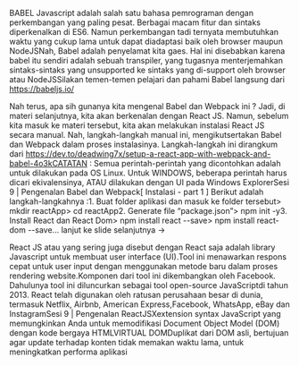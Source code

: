 BABEL
Javascript adalah salah satu bahasa pemrograman dengan perkembangan yang paling pesat. Berbagai macam fitur dan sintaks diperkenalkan di ES6. Namun perkembangan tadi ternyata membutuhkan waktu yang cukup lama untuk dapat diadaptasi baik oleh browser maupun NodeJSNah, Babel adalah penyelamat kita gaes. Hal ini disebabkan karena babel itu sendiri adalah sebuah transpiler, yang tugasnya menterjemahkan sintaks-sintaks yang unsupported ke sintaks yang di-support oleh browser atau NodeJSSilakan temen-temen pelajari dan pahami Babel langsung dari https://babeljs.io/

Nah terus, apa sih gunanya kita mengenal Babel dan Webpack ini ? Jadi, di materi selanjutnya, kita akan berkenalan dengan React JS. Namun, sebelum kita masuk ke materi tersebut, kita akan melakukan instalasi React JS secara manual. Nah, langkah-langkah manual ini, mengikutsertakan Babel dan Webpack dalam proses instalasinya. Langkah-langkah ini dirangkum dari https://dev.to/deadwing7x/setup-a-react-app-with-webpack-and-babel-4o3kCATATAN : Semua perintah-perintah yang dicontohkan adalah untuk dilakukan pada OS Linux. Untuk WINDOWS, beberapa perintah harus dicari ekivalensinya, ATAU dilakukan dengan UI pada Windows ExplorerSesi 9 | Pengenalan Babel dan Webpack[ Instalasi - part 1 ] Berikut adalah langkah-langkahnya :1. Buat folder aplikasi dan masuk ke folder tersebut> mkdir reactApp> cd reactApp2. Generate file “package.json”> npm init -y3. Install React dan React Dom> npm install react --save> npm install react-dom --save... lanjut ke slide selanjutnya ->

React JS atau yang sering juga disebut dengan React saja adalah library Javascript untuk membuat user interface (UI).Tool ini menawarkan respons cepat untuk user input dengan menggunakan metode baru dalam proses rendering website.Komponen dari tool ini dikembangkan oleh Facebook. Dahulunya tool ini diluncurkan sebagai tool open-source JavaScriptdi tahun 2013. React telah digunakan oleh ratusan perusahaan besar di dunia, termasuk Netflix, Airbnb, American Express,Facebook, WhatsApp, eBay dan InstagramSesi 9 | Pengenalan ReactJSXextension syntax JavaScript yang memungkinkan Anda untuk memodifikasi Document Object Model (DOM) dengan kode bergaya HTMLVIRTUAL DOMDuplikat dari DOM asli, bertujuan agar update terhadap konten tidak memakan waktu lama, untuk meningkatkan performa aplikasi
